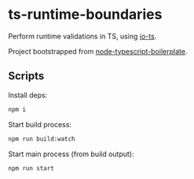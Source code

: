 # ts-runtime-boundaries

Perform runtime validations in TS, using [io-ts](https://github.com/gcanti/io-ts).

Project bootstrapped from [node-typescript-boilerplate](https://github.com/jsynowiec/node-typescript-boilerplate).

## Scripts

Install deps:

```bash
npm i
```

Start build process:

```bash
npm run build:watch
```

Start main process (from build output):

```bash
npm run start
```
